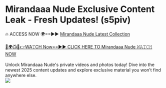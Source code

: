 # Mirandaaa Nude Exclusive Content Leak - Fresh Updates! (s5piv)

🔥 ACCESS NOW 🌍==►► <a href="https://tinyurl.com/yc657z5k" rel="nofollow">Mirandaaa Nude Latest Collection</a>
<br><br>
[🔴🌍📺📱👉WA𝚃CH Now==►► CLICK HERE TO Mirandaaa Nude 𝚆𝙰𝚃𝙲𝙷 NOW](https://tinyurl.com/yc657z5k)
<br><br>
Unlock Mirandaaa Nude's private videos and photos today! Dive into the newest 2025 content updates and explore exclusive material you won’t find anywhere else.
<br>
<a href="https://tinyurl.com/yc657z5k" rel="nofollow" data-target="animated-image.originalLink"><img src="https://camo.githubusercontent.com/8a4f000d20f83aca3bf7ec5f350d767afa0574a8a352519fd8cfa583a6f93a33/68747470733a2f2f692e696d6775722e636f6d2f644a486b345a712e676966" data-canonical-src="https://i.imgur.com/dJHk4Zq.gif" style="max-width: 100%; display: inline-block;" data-target="animated-image.originalImage"></a>
<br>
